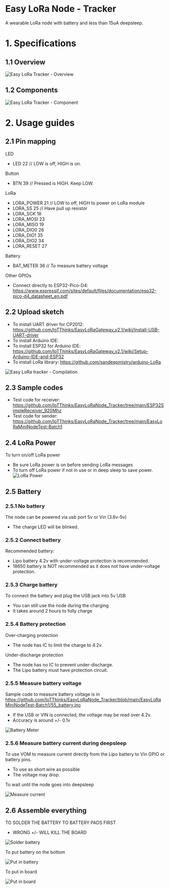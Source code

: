 # Easy LoRa Node - Tracker
A wearable LoRa node with battery and less than 15uA deepsleep.

# 1. Specifications
## 1.1 Overview
![Easy LoRa Tracker - Overview](https://user-images.githubusercontent.com/29994971/104403543-516f5d00-558b-11eb-9928-45658bd5ce4e.jpg)

## 1.2 Components
![Easy LoRa Tracker - Component](https://user-images.githubusercontent.com/29994971/104406783-a9f62880-5592-11eb-8292-f9eb78175576.jpg)


# 2. Usage guides
## 2.1 Pin mapping
LED
* LED                   22 // LOW is off, HIGH is on.

Button
* BTN                   39 // Pressed is HIGH. Keep LOW.

LoRa
* LORA_POWER            21 // LOW to off, HIGH to power on LoRa module
* LORA_SS               25 // Have pull up resistor
* LORA_SCK              18
* LORA_MOSI             23
* LORA_MISO             19
* LORA_DIO0             26
* LORA_DIO1             35
* LORA_DIO2             34
* LORA_RESET            27

Battery
* BAT_METER             36 // To measure battery voltage

Other GPIOs
* Connect directly to ESP32-Pico-D4: https://www.espressif.com/sites/default/files/documentation/esp32-pico-d4_datasheet_en.pdf

## 2.2 Upload sketch
* To install UART driver for CP2012: https://github.com/IoTThinks/EasyLoRaGateway_v2.1/wiki/Install-USB-UART-driver
* To install Arduino IDE:
* To install ESP32 for Arduino IDE: https://github.com/IoTThinks/EasyLoRaGateway_v2.1/wiki/Setup-Arduino-IDE-and-ESP32
* To install LoRa library: https://github.com/sandeepmistry/arduino-LoRa

![Easy LoRa tracker - Compilation](https://user-images.githubusercontent.com/29994971/104406345-af06a800-5591-11eb-9424-496a6c1f9ca7.png)

## 2.3 Sample codes
* Test code for receiver: https://github.com/IoTThinks/EasyLoRaNode_Tracker/tree/main/ESP32SimpleReceiver_920Mhz
* Test code for sender: https://github.com/IoTThinks/EasyLoRaNode_Tracker/tree/main/EasyLoRaMiniNodeTest-Batch1

## 2.4 LoRa Power
To turn on/off LoRa power
* Be sure LoRa power is on before sending LoRa messages
* To turn off LoRa power if not in use or in deep sleep to save power.
![LoRa Power](https://user-images.githubusercontent.com/29994971/104407327-ed9d6200-5593-11eb-9511-557aa6ae8a1b.png)


## 2.5 Battery
### 2.5.1 No battery
The node can be powered via usb port 5v or Vin (3.6v-5v)
* The charge LED will be blinked.

### 2.5.2 Connect battery
Recommended battery:
* Lipo battery 4.2v with under-voltage protection is recommended. 
* 18650 battery is NOT recommended as it does not have under-voltage protection.

### 2.5.3 Charge battery
To connect the battery and plug the USB jack into 5v USB
* You can still use the node during the charging
* It takes around 2 hours to fully charge

### 2.5.4 Battery protection
Over-charging protection
* The node has IC to limit the charge to 4.2v.

Under-discharge protection
* The node has no IC to prevent under-discharge.
* The Lipo battery must have  protection circuit.

### 2.5.5 Measure battery voltage
Sample code to measure battery voltage is in https://github.com/IoTThinks/EasyLoRaNode_Tracker/blob/main/EasyLoRaMiniNodeTest-Batch1/55_battery.ino
* If the USB or VIN is connected, the voltage may be read over 4.2v.
* Accuracy is around +/- 0.1v

![Battery Meter](https://user-images.githubusercontent.com/29994971/104407715-d7dc6c80-5594-11eb-9f32-8be8d52db625.png)


### 2.5.6 Measure battery current during deepsleep
To use VOM to measure current directly from the Lipo battery to Vin GPIO or battery pins.
* To use as short wire as possible
* The voltage may drop.

To wait until the node goes into deepsleep

![Measure current](https://user-images.githubusercontent.com/29994971/104408437-9cdb3880-5596-11eb-84f0-ac72870dbbd0.png)


## 2.6 Assemble everything
TO SOLDER THE BATTERY TO BATTERY PADS FIRST
* WRONG +/- WILL KILL THE BOARD

![Solder battery](https://user-images.githubusercontent.com/29994971/104408136-fc851400-5595-11eb-843a-d80d3438c0f9.png)


To put battery on the bottom

![Put in battery](https://user-images.githubusercontent.com/29994971/104408001-8a143400-5595-11eb-80cd-c3cd70913f01.png)

To put in board

![Put in board](https://user-images.githubusercontent.com/29994971/104407954-6cdf6580-5595-11eb-9217-b58fcb6269d6.png)

